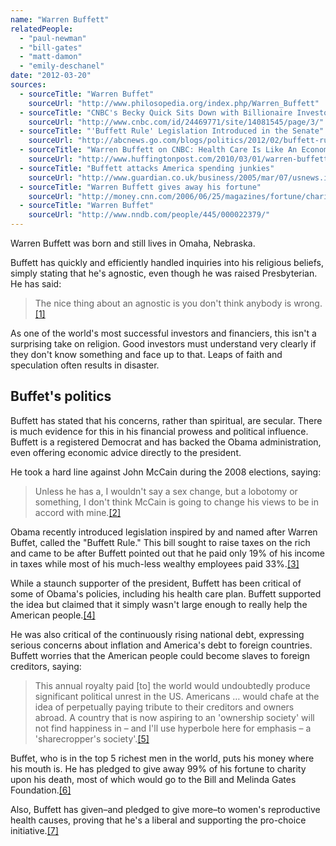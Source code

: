 ```yaml
---
name: "Warren Buffett"
relatedPeople:
  - "paul-newman"
  - "bill-gates"
  - "matt-damon"
  - "emily-deschanel"
date: "2012-03-20"
sources:
  - sourceTitle: "Warren Buffet"
    sourceUrl: "http://www.philosopedia.org/index.php/Warren_Buffett"
  - sourceTitle: "CNBC's Becky Quick Sits Down with Billionaire Investor Warren Buffett on CNBC's \"Squawk Box.\""
    sourceUrl: "http://www.cnbc.com/id/24469771/site/14081545/page/3/"
  - sourceTitle: "'Buffett Rule' Legislation Introduced in the Senate"
    sourceUrl: "http://abcnews.go.com/blogs/politics/2012/02/buffett-rule-legislation-introduced-in-the-senate/"
  - sourceTitle: "Warren Buffett on CNBC: Health Care Is Like An Economic 'Tapeworm.'"
    sourceUrl: "http://www.huffingtonpost.com/2010/03/01/warren-buffett-on-cnbc-he_n_480399.html"
  - sourceTitle: "Buffett attacks America spending junkies"
    sourceUrl: "http://www.guardian.co.uk/business/2005/mar/07/usnews.internationalnews"
  - sourceTitle: "Warren Buffett gives away his fortune"
    sourceUrl: "http://money.cnn.com/2006/06/25/magazines/fortune/charity1.fortune/"
  - sourceTitle: "Warren Buffet"
    sourceUrl: "http://www.nndb.com/people/445/000022379/"
---
```


Warren Buffett was born and still lives in Omaha, Nebraska.

Buffett has quickly and efficiently handled inquiries into his religious beliefs, simply stating that he's agnostic, even though he was raised Presbyterian. He has said:

>The nice thing about an agnostic is you don't think anybody is wrong.<a class="source-citation" href="http://www.philosopedia.org/index.php/Warren_Buffett" title="Warren Buffet">[1]</a>

As one of the world's most successful investors and financiers, this isn't a surprising take on religion. Good investors must understand very clearly if they don't know something and face up to that. Leaps of faith and speculation often results in disaster.


## Buffet's politics

Buffett has stated that his concerns, rather than spiritual, are secular. There is much evidence for this in his financial prowess and political influence. Buffett is a registered Democrat and has backed the Obama administration, even offering economic advice directly to the president.

He took a hard line against John McCain during the 2008 elections, saying:

>Unless he has a, I wouldn't say a sex change, but a lobotomy or something, I don't think McCain is going to change his views to be in accord with mine.<a class="source-citation" href="http://www.cnbc.com/id/24469771/site/14081545/page/3/" title="CNBC&apos;s Becky Quick Sits Down with Billionaire Investor Warren Buffett on CNBC&apos;s &quot;Squawk Box.&quot;">[2]</a>

Obama recently introduced legislation inspired by and named after Warren Buffet, called the "Buffett Rule." This bill sought to raise taxes on the rich and came to be after Buffett pointed out that he paid only 19% of his income in taxes while most of his much-less wealthy employees paid 33%.<a class="source-citation" href="http://abcnews.go.com/blogs/politics/2012/02/buffett-rule-legislation-introduced-in-the-senate/" title="&apos;Buffett Rule&apos; Legislation Introduced in the Senate">[3]</a>

While a staunch supporter of the president, Buffett has been critical of some of Obama's policies, including his health care plan. Buffett supported the idea but claimed that it simply wasn't large enough to really help the American people.<a class="source-citation" href="http://www.huffingtonpost.com/2010/03/01/warren-buffett-on-cnbc-he_n_480399.html" title="Warren Buffett on CNBC: Health Care Is Like An Economic &apos;Tapeworm.&apos;">[4]</a>

He was also critical of the continuously rising national debt, expressing serious concerns about inflation and America's debt to foreign countries. Buffett worries that the American people could become slaves to foreign creditors, saying:

>This annual royalty paid [to] the world would undoubtedly produce significant political unrest in the US. Americans … would chafe at the idea of perpetually paying tribute to their creditors and owners abroad. A country that is now aspiring to an 'ownership society' will not find happiness in – and I'll use hyperbole here for emphasis – a 'sharecropper's society'.<a class="source-citation" href="http://www.guardian.co.uk/business/2005/mar/07/usnews.internationalnews" title="Buffett attacks America spending junkies">[5]</a>

Buffet, who is in the top 5 richest men in the world, puts his money where his mouth is. He has pledged to give away 99% of his fortune to charity upon his death, most of which would go to the Bill and Melinda Gates Foundation.<a class="source-citation" href="http://money.cnn.com/2006/06/25/magazines/fortune/charity1.fortune/" title="Warren Buffett gives away his fortune">[6]</a>

Also, Buffett has given–and pledged to give more–to women's reproductive health causes, proving that he's a liberal and supporting the pro-choice initiative.<a class="source-citation" href="http://www.nndb.com/people/445/000022379/" title="Warren Buffet">[7]</a>